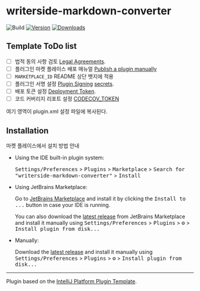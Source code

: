 # writerside-markdown-converter

![Build](https://github.com/ckgod/writerside-markdown-converter/workflows/Build/badge.svg)
[![Version](https://img.shields.io/jetbrains/plugin/v/MARKETPLACE_ID.svg)](https://plugins.jetbrains.com/plugin/MARKETPLACE_ID)
[![Downloads](https://img.shields.io/jetbrains/plugin/d/MARKETPLACE_ID.svg)](https://plugins.jetbrains.com/plugin/MARKETPLACE_ID)

## Template ToDo list
- [ ] 법적 동의 사항 검토 [Legal Agreements](https://plugins.jetbrains.com/docs/marketplace/legal-agreements.html?from=IJPluginTemplate).
- [ ] 플러그인 마켓 플레이스 배포 매뉴얼 [Publish a plugin manually](https://plugins.jetbrains.com/docs/intellij/publishing-plugin.html?from=IJPluginTemplate)
- [ ] `MARKETPLACE_ID` README 상단 뱃지에 적용
- [ ] 플러그인 서명 설정 [Plugin Signing](https://plugins.jetbrains.com/docs/intellij/plugin-signing.html?from=IJPluginTemplate) [secrets](https://github.com/JetBrains/intellij-platform-plugin-template#environment-variables).
- [ ] 배포 토큰 설정 [Deployment Token](https://plugins.jetbrains.com/docs/marketplace/plugin-upload.html?from=IJPluginTemplate).
- [ ] 코드 커버리지 리포트 설정 [CODECOV_TOKEN](https://docs.codecov.com/docs/quick-start)

<!-- Plugin description -->

여기 영역이 plugin.xml 설정 파일에 복사된다.

<!-- Plugin description end -->

## Installation

마켓 플레이스에서 설치 방법 안내

- Using the IDE built-in plugin system:
  
  <kbd>Settings/Preferences</kbd> > <kbd>Plugins</kbd> > <kbd>Marketplace</kbd> > <kbd>Search for "writerside-markdown-converter"</kbd> >
  <kbd>Install</kbd>
  
- Using JetBrains Marketplace:

  Go to [JetBrains Marketplace](https://plugins.jetbrains.com/plugin/MARKETPLACE_ID) and install it by clicking the <kbd>Install to ...</kbd> button in case your IDE is running.

  You can also download the [latest release](https://plugins.jetbrains.com/plugin/MARKETPLACE_ID/versions) from JetBrains Marketplace and install it manually using
  <kbd>Settings/Preferences</kbd> > <kbd>Plugins</kbd> > <kbd>⚙️</kbd> > <kbd>Install plugin from disk...</kbd>

- Manually:

  Download the [latest release](https://github.com/ckgod/writerside-markdown-converter/releases/latest) and install it manually using
  <kbd>Settings/Preferences</kbd> > <kbd>Plugins</kbd> > <kbd>⚙️</kbd> > <kbd>Install plugin from disk...</kbd>

---
Plugin based on the [IntelliJ Platform Plugin Template][template].

[template]: https://github.com/JetBrains/intellij-platform-plugin-template
[docs:plugin-description]: https://plugins.jetbrains.com/docs/intellij/plugin-user-experience.html#plugin-description-and-presentation
